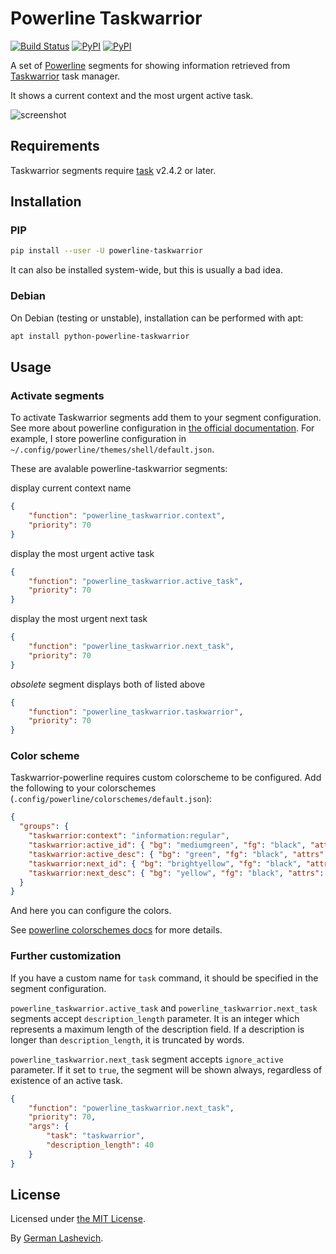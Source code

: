 # Powerline Taskwarrior

[![Build Status](https://travis-ci.org/Zebradil/powerline-taskwarrior.svg?branch=master)](https://travis-ci.org/Zebradil/powerline-taskwarrior)
[![PyPI](https://img.shields.io/pypi/v/powerline-taskwarrior.svg)](https://pypi.python.org/pypi/powerline-taskwarrior)
[![PyPI](https://img.shields.io/pypi/l/powerline-taskwarrior.svg)](https://opensource.org/licenses/MIT)

A set of [Powerline][1] segments for showing information retrieved from [Taskwarrior][2] task manager.

It shows a current context and the most urgent active task.

![screenshot][4]

## Requirements

Taskwarrior segments require [task][2] v2.4.2 or later.

## Installation

### PIP

```sh
pip install --user -U powerline-taskwarrior
```

It can also be installed system-wide, but this is usually a bad idea.

### Debian

On Debian (testing or unstable), installation can be performed with apt:

```sh
apt install python-powerline-taskwarrior
```

## Usage

### Activate segments

To activate Taskwarrior segments add them to your segment configuration.
See more about powerline configuration in [the official documentation][7].
For example, I store powerline configuration in
`~/.config/powerline/themes/shell/default.json`.

These are avalable powerline-taskwarrior segments:

display current context name

```json
{
    "function": "powerline_taskwarrior.context",
    "priority": 70
}
```

display the most urgent active task

```json
{
    "function": "powerline_taskwarrior.active_task",
    "priority": 70
}
```

display the most urgent next task

```json
{
    "function": "powerline_taskwarrior.next_task",
    "priority": 70
}
```

*obsolete* segment displays both of listed above

```json
{
    "function": "powerline_taskwarrior.taskwarrior",
    "priority": 70
}
```

### Color scheme

Taskwarrior-powerline requires custom colorscheme to be configured.
Add the following to your colorschemes (`.config/powerline/colorschemes/default.json`):

```json
{
  "groups": {
    "taskwarrior:context": "information:regular",
    "taskwarrior:active_id": { "bg": "mediumgreen", "fg": "black", "attrs": [] },
    "taskwarrior:active_desc": { "bg": "green", "fg": "black", "attrs": [] },
    "taskwarrior:next_id": { "bg": "brightyellow", "fg": "black", "attrs": [] },
    "taskwarrior:next_desc": { "bg": "yellow", "fg": "black", "attrs": [] }
  }
}

```

And here you can configure the colors.

See [powerline colorschemes docs][6] for more details.

### Further customization

If you have a custom name for `task` command, it should be specified in the segment configuration.

`powerline_taskwarrior.active_task` and `powerline_taskwarrior.next_task` segments accept `description_length` parameter.
It is an integer which represents a maximum length of the description field.
If a description is longer than `description_length`, it is truncated by words.

`powerline_taskwarrior.next_task` segment accepts `ignore_active` parameter.
If it set to `true`, the segment will be shown always, regardless of existence of an active task.

```json
{
    "function": "powerline_taskwarrior.next_task",
    "priority": 70,
    "args": {
        "task": "taskwarrior",
        "description_length": 40
    }
}
```


## License

Licensed under [the MIT License][5].

By [German Lashevich][3].

[1]: https://powerline.readthedocs.org/en/master/
[2]: http://taskwarrior.org/
[3]: https://github.com/zebradil
[4]: https://github.com/zebradil/powerline-taskwarrior/blob/master/screenshot.png
[5]: https://github.com/zebradil/powerline-taskwarrior/blob/master/LICENSE
[6]: http://powerline.readthedocs.io/en/master/configuration/reference.html#colorschemes
[7]: https://powerline.readthedocs.io/en/master/configuration.html#configuration-and-customization
